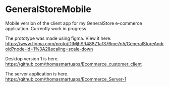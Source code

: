 # GeneralStoreMobile
Mobile version of the client app for my GeneralStore e-commerce application. Currently work in progress.

The prototype was made using figma. View it here.
https://www.figma.com/proto/DtMjhSR488Z1af376me7n5/GeneralStoreAndroid?node-id=1%3A2&scaling=scale-down

Desktop version 1 is here.
https://github.com/thomasmartuaps/Ecommerce_customer_client

The server application is here.
https://github.com/thomasmartuaps/Ecommerce_Server-1
